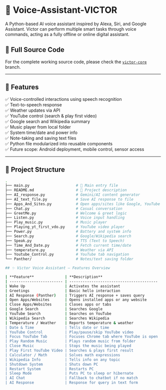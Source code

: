 # 🧠 Voice-Assistant-VICTOR

A Python-based AI voice assistant inspired by Alexa, Siri, and Google Assistant. Victor can perform multiple smart tasks through voice commands, acting as a fully offline or online digital assistant.

## 📂 Full Source Code

For the complete working source code, please check the [`victor-core`](https://github.com/adarsh-singh17/Voice-Assistant-VICTOR/tree/victor-core) branch.

---

## 🚀 Features

✅ Voice-controlled interactions using speech recognition  
✅ Text-to-speech response  
✅ Weather updates via API  
✅ YouTube control (search & play first video)  
✅ Google search and Wikipedia summary  
✅ Music player from local folder  
✅ System time/date and power info  
✅ Note-taking and saving text files  
✅ Python file modularized into reusable components  
✅ Future scope: Android deployment, mobile control, sensor access

---

## 📂 Project Structure

```bash
.
├── main.py                     # 🔹 Main entry file
├── README.md                   # 📄 Project description
├── AI_response.py              # Gemini/AI content generator
├── AI_text_file.py             # Save AI response to file
├── Apps_And_Sites.py           # Open apps/sites like Google, YouTube
├── Chat.py                     # Casual conversation
├── GreetMe.py                  # Welcome & greet logic
├── Listen.py                   # Voice input handling
├── Play_music.py               # Music player
├── Playing_yt_first_vdo.py     # YouTube video player
├── Power.py                    # Battery and system info
├── Search.py                   # Google/Wikipedia search
├── Speak.py                    # TTS (Text to Speech)
├── Time_And_Date.py            # Fetch current time/date
├── temperature.py              # Weather via API
├── Youtube_Control.py          # YouTube tab navigation
└── Panther/                    # Notes/text saving folder

## ✨ Victor Voice Assistant – Features Overview

| **Feature**              | **Description**                          | **Example Prompt**                          |
| ------------------------ | ---------------------------------------- | ------------------------------------------- |
| Wake Up                  | Activates the assistant                  | `wake up`                                   |
| Greetings                | Basic hello interaction                  | `hello`, `hi`, `hey`                        |
| AI Response (Panther)    | Triggers AI response + saves query       | `Panther tell me a joke`                    |
| Open Apps/Websites       | Opens installed apps or any website      | `open YouTube`, `open Spotify`              |
| Close Apps/Websites      | Closes apps or tabs                      | `close YouTube`, `close Chrome`             |
| Google Search            | Searches Google                          | `search Google for weather in Delhi`        |
| YouTube Search           | Searches on YouTube                      | `search YouTube for music`                  |
| Wikipedia Search         | Searches Wikipedia                       | `search Wikipedia for Einstein`             |
| Temperature / Weather    | Reports temperature & weather            | `what's the weather in Mumbai`              |
| Date & Time              | Tells date or time                       | `what time is it`, `what's today's date`    |
| YouTube Control          | Play/pause/skip YouTube video            | `pause YouTube`, `play YouTube`             |
| Focus YouTube Tab        | Focuses Chrome tab where YouTube is open | `focus YouTube`                             |
| Play Random Music        | Plays random music from folder           | `play music`, `start songs`                 |
| Close Music              | Stops the music being played             | `stop music`, `close songs`                 |
| Play First YouTube Video | Searches & plays first result            | `play song by Arijit`, `search on YouTube`  |
| Calculator / Math        | Solves math expressions                  | `calculate 25 + 43`, `what is 10*12`        |
| Wikipedia Info           | Tells info on any topic                  | `who is Newton`, `define quantum mechanics` |
| Shutdown System          | Shuts down PC                            | `shutdown`, `power off`                     |
| Restart System           | Restarts PC                              | `restart computer`, `reboot system`         |
| Sleep Mode               | Puts PC to sleep or hibernate            | `put computer to sleep`, `hibernate mode`   |
| AI Chat                  | Fallback to chatbot if no match          | Anything else (e.g., `tell me a story`)     |
| AI Response              | Response for query in text form          | Panther to awaken the AI bot for text       |